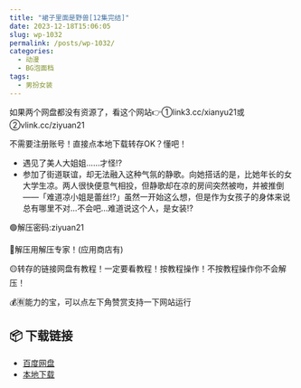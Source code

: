 ```yaml
---
title: "裙子里面是野兽[12集完结]"
date: 2023-12-18T15:06:05
slug: wp-1032
permalink: /posts/wp-1032/
categories:
  - 动漫
  - BG泡面档
tags:
  - 男扮女装
---
```


如果两个网盘都没有资源了，看这个网站👉①link3.cc/xianyu21或②vlink.cc/ziyuan21

不需要注册账号！直接点本地下载转存OK？懂吧！

*   遇见了美人大姐姐……才怪!?
*   参加了街道联谊，却无法融入这种气氛的静歌。向她搭话的是，比她年长的女大学生凉。两人很快便意气相投，但静歌却在凉的房间突然被吻，并被推倒——「难道凉小姐是蕾丝!?」虽然一开始这么想，但是作为女孩子的身体来说总有哪里不对…不会吧…难道说这个人，是女装!?

🟢解压密码:ziyuan21

🔵解压用解压专家！(应用商店有)

🟡转存的链接网盘有教程！一定要看教程！按教程操作！不按教程操作你不会解压！

💰🈶能力的宝，可以点左下角赞赏支持一下网站运行

## 📦 下载链接
- [百度网盘](https://blziyuan21.com/pay-download/1032?key=7ba4bdf8fa&down_id=0)
- [本地下载](https://blziyuan21.com/pay-download/1032?key=7ba4bdf8fa&down_id=1)

